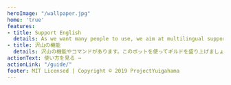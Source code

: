 ```yaml
---
heroImage: "/wallpaper.jpg"
home: 'true'
features:
- title: Support English
  details: As we want many people to use, we aim at multilingual support!
- title: 沢山の機能
  details: 沢山の機能やコマンドがあります。このボットを使ってギルドを盛り上げましょう！
actionText: 使い方を見る →
actionLink: "/guide/"
footer: MIT Licensed | Copyright © 2019 ProjectYuigahama
---
```

